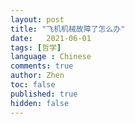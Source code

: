 ```yaml
---
layout: post
title: "飞机机械故障了怎么办"
date:   2021-06-01
tags: [哲学]
language : Chinese
comments: true
author: Zhen
toc: false
published: true
hidden: false
---
```

<!--stackedit_data:
eyJoaXN0b3J5IjpbLTg2NDUxNzI1N119
-->